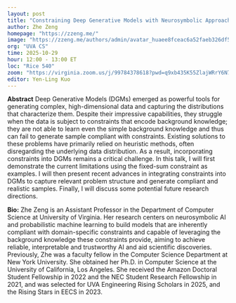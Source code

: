 ```yaml
---
layout: post
title: "Constraining Deep Generative Models with Neurosymbolic Approach"
author: Zhe Zeng
homepage: "https://zzeng.me/"
image: "https://zzeng.me/authors/admin/avatar_huaee8fceac6a52faeb326df54ad7ff8ea_1106009_270x270_fill_q75_lanczos_center.jpg"
org: "UVA CS"
time: 2025-10-29
hour: 12:00 - 13:00 ET
loc: "Rice 540"
zoom: "https://virginia.zoom.us/j/99784378618?pwd=q9xb435K55ZlajWRrY6N7J9c9qq5WH.1"
editor: Yen-Ling Kuo
---
```


**Abstract**
Deep Generative Models (DGMs) emerged as powerful tools for generating complex, high-dimensional data and capturing the distributions that characterize them. Despite their impressive capabilities, they struggle when the data is subject to constraints that encode background knowledge; they are not able to learn even the simple background knowledge and thus can fail to generate sample compliant with constraints. Existing solutions to these problems have primarily relied on heuristic methods, often disregarding the underlying data distribution. As a result, incorporating constraints into DGMs remains a critical challenge. In this talk, I will first demonstrate the current limitations using the fixed-sum constraint as examples. I will then present recent advances in integrating constraints into DGMs to capture relevant problem structure and generate compliant and realistic samples. Finally, I will discuss some potential future research directions.

**Bio:**
Zhe Zeng is an Assistant Professor in the Department of Computer Science at University of Virginia. Her research centers on neurosymbolic AI and probabilistic machine learning to build models that are inherently compliant with domain-specific constraints and capable of leveraging the background knowledge these constraints provide, aiming to achieve reliable, interpretable and trustworthy AI and aid scientific discoveries. Previously, Zhe was a faculty fellow in the Computer Science Department at New York University. She obtained her Ph.D. in Computer Science at the University of California, Los Angeles. She received the Amazon Doctoral Student Fellowship in 2022 and the NEC Student Research Fellowship in 2021, and was selected for UVA Engineering Rising Scholars in 2025, and the Rising Stars in EECS in 2023.

